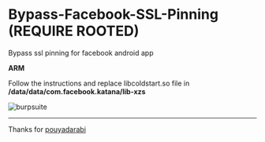 # Bypass-Facebook-SSL-Pinning (REQUIRE ROOTED)
Bypass ssl pinning for facebook android app

**ARM** 

Follow the instructions and replace libcoldstart.so file in **/data/data/com.facebook.katana/lib-xzs**

![burpsuite](https://raw.githubusercontent.com/knoobdev/Bypass-Facebook-SLL-Pinning/master/burp.jpg?54119)

---

Thanks for [pouyadarabi](https://github.com/pouyadarabi/Facebook_SSL_Pinning)